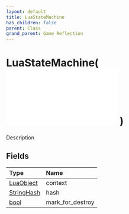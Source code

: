 ```yaml
---
layout: default
title: LuaStateMachine
has_children: false
parent: Class
grand_parent: Game Reflection
---
```

# LuaStateMachine( ![ StateMachine ](/game-reflection/classes/state_machine.md) )
Description 

## Fields
| Type | Name |
|:-------------|:--------------|
| [LuaObject](/game-reflection/classes/lua_object.md) | context |
| [StringHash](/game-reflection/classes/string_hash.md) | hash |
| [bool](/game-reflection/components/bool.md) | mark_for_destroy |
